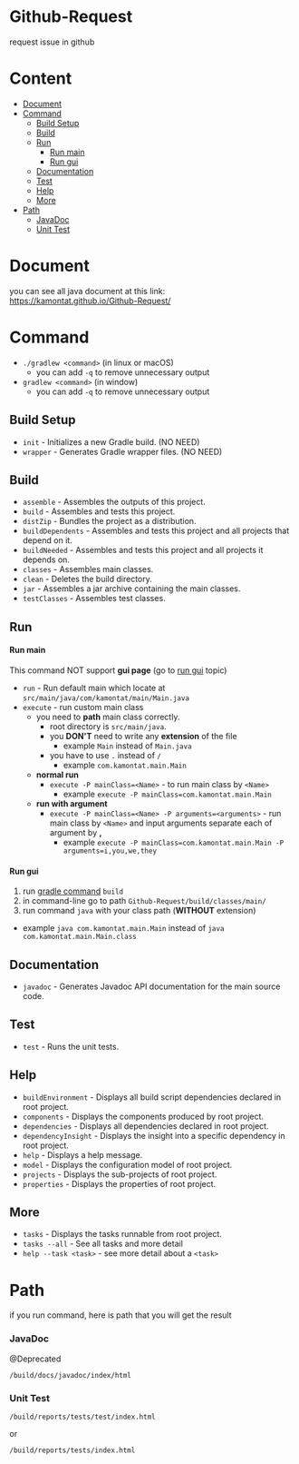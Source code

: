 # Github-Request
request issue in github

# Content
- [Document](#document)
- [Command](#command)
  - [Build Setup](#build-setup)
  - [Build](#build)
  - [Run](#run)
    - [Run main](#run-main)
    - [Run gui](#run-gui)
  - [Documentation](#documentation)
  - [Test](#test)
  - [Help](#help)
  - [More](#more)
- [Path](#path)
  - [JavaDoc](#javadoc)
  - [Unit Test](#unit-test)
  
  
# Document
you can see all java document at this link: https://kamontat.github.io/Github-Request/

# Command
- `./gradlew <command>` (in linux or macOS)
    - you can add `-q` to remove unnecessary output
- `gradlew <command>` (in window)
    - you can add `-q` to remove unnecessary output  

## Build Setup
- `init` - Initializes a new Gradle build. (NO NEED)
- `wrapper` - Generates Gradle wrapper files. (NO NEED)

## Build
- `assemble` - Assembles the outputs of this project.
- `build` - Assembles and tests this project.
- `distZip` - Bundles the project as a distribution.
- `buildDependents` - Assembles and tests this project and all projects that depend on it.
- `buildNeeded` - Assembles and tests this project and all projects it depends on.
- `classes` - Assembles main classes.
- `clean` - Deletes the build directory.
- `jar` - Assembles a jar archive containing the main classes.
- `testClasses` - Assembles test classes.

## Run

#### Run main
This command NOT support **gui page** (go to [run gui](#run-gui) topic)
- `run` - Run default main which locate at `src/main/java/com/kamontat/main/Main.java`
- `execute` - run custom main class
  - you need to **path** main class correctly.
    - root directory is `src/main/java`.
    - you **DON'T** need to write any **extension** of the file 
      - example `Main` instead of `Main.java`
    - you have to use `.` instead of `/` 
      - example `com.kamontat.main.Main`
  - **normal run** 
    - `execute -P mainClass=<Name>` - to run main class by `<Name>`
      - example `execute -P mainClass=com.kamontat.main.Main`
  - **run with argument** 
    - `execute -P mainClass=<Name> -P arguments=<arguments>` - run main class by `<Name>` and input arguments separate each of argument by **,**
      - example `execute -P mainClass=com.kamontat.main.Main -P arguments=i,you,we,they`
      
#### Run gui
1. run [gradle command](#command) `build`
2. in command-line go to path `Github-Request/build/classes/main/`
3. run command `java` with your class path (**WITHOUT** extension)
  - example `java com.kamontat.main.Main` instead of `java com.kamontat.main.Main.class`


## Documentation
- `javadoc` - Generates Javadoc API documentation for the main source code.

## Test
- `test` - Runs the unit tests.

## Help
- `buildEnvironment` - Displays all build script dependencies declared in root project.
- `components` - Displays the components produced by root project.
- `dependencies` - Displays all dependencies declared in root project.
- `dependencyInsight` - Displays the insight into a specific dependency in root project.
- `help` - Displays a help message.
- `model` - Displays the configuration model of root project.
- `projects` - Displays the sub-projects of root project.
- `properties` - Displays the properties of root project.

## More
- `tasks` - Displays the tasks runnable from root project.
- `tasks --all` - See all tasks and more detail
- `help --task <task>` - see more detail about a `<task>`

# Path
if you run command, here is path that you will get the result

### JavaDoc

@Deprecated
``` 
/build/docs/javadoc/index/html 
```

### Unit Test

```
/build/reports/tests/test/index.html
```
or 
```
/build/reports/tests/index.html
```
